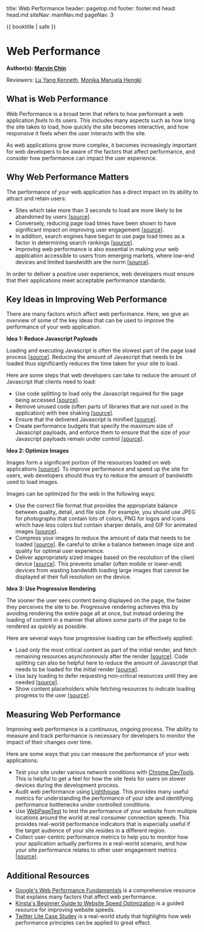 <frontmatter>
  title: Web Performance
  header: pagetop.md
  footer: footer.md
  head: head.md
  siteNav: mainNav.md
  pageNav: 3
</frontmatter>

<div class="website-content">

{{ booktitle | safe }}

# Web Performance

**Author(s): [Marvin Chin](https://github.com/marvinchin)**

Reviewers: [Lu Yang Kenneth](https://github.com/luyangkenneth), [Monika Manuela Hengki](https://www.github.com/monmanuela)

## What is Web Performance

Web Performance is a broad term that refers to how performant a web application *feels* to its users. This includes many aspects such as how long the site takes to load, how quickly the site becomes interactive, and how responsive it feels when the user interacts with the site.

As web applications grow more complex, it becomes increasingly important for web developers to be aware of the factors that affect performance, and consider how performance can impact the user experience.

## Why Web Performance Matters

The performance of your web application has a direct impact on its ability to attract and retain users:
- Sites which take more than 3 seconds to load are more likely to be abandoned by users [[source](https://developer.akamai.com/blog/2016/09/14/mobile-load-time-user-abandonment)].
- Conversely, reducing page load times have been shown to have significant impact on improving user engagement [[source](https://medium.com/carousell-insider/how-we-made-carousells-mobile-web-experience-3x-faster-bbb3be93e006)].
- In addition, search engines have begun to use page load times as a factor in determining search rankings [[source](https://webmasters.googleblog.com/2018/01/using-page-speed-in-mobile-search.html)].
- Improving web performance is also essential in making your web application accessible to users from emerging markets, where low-end devices and limited bandwidth are the norm [[source](https://building.calibreapp.com/beyond-the-bubble-real-world-performance-9c991dcd5342)].

In order to deliver a positive user experience, web developers must ensure that their applications meet acceptable performance standards.

## Key Ideas in Improving Web Performance
There are many factors which affect web performance. Here, we give an overview of some of the key ideas that can be used to improve the performance of your web application.

**Idea 1: Reduce Javascript Payloads**

Loading and executing Javascript is often the slowest part of the page load process [[source](https://medium.com/@addyosmani/the-cost-of-javascript-in-2018-7d8950fbb5d4)]. Reducing the amount of Javascript that needs to be loaded thus significantly reduces the time taken for your site to load.

Here are some steps that web developers can take to reduce the amount of Javascript that clients need to load:
- Use code splitting to load only the Javascript required for the page being accessed [[source](https://developers.google.com/web/fundamentals/performance/optimizing-javascript/code-splitting/)].
- Remove unused code (often parts of libraries that are not used in the application) with tree shaking [[source](https://developers.google.com/web/fundamentals/performance/optimizing-javascript/tree-shaking/)].
- Ensure that the delivered Javascript is minified [[source](https://developers.google.com/web/fundamentals/performance/optimizing-content-efficiency/javascript-startup-optimization/)].
- Create performance budgets that specify the maximum size of Javascript payloads, and enforce them to ensure that the size of your Javascript payloads remain under control [[source](https://web.dev/fast/incorporate-performance-budgets-into-your-build-tools)].

**Idea 2: Optimize Images**

Images form a significant portion of the resources loaded on web applications [[source](https://httparchive.org/reports/page-weight)]. To improve performance and speed up the site for users, web developers should thus try to reduce the amount of bandwidth used to load images.

Images can be optimized for the web in the following ways:
- Use the correct file format that provides the appropriate balance between quality, detail, and file size. For example, you should use JPEG for photographs that contain lots of colors, PNG for logos and icons which have less colors but contain sharper details, and GIF for animated images [[source](https://medium.com/beginners-guide-to-mobile-web-development/web-image-formats-googles-webp-17e2fe5fc53e)].
- Compress your images to reduce the amount of data that needs to be loaded [[source](https://www.html5rocks.com/en/tutorials/speed/img-compression/)]. Be careful to strike a balance between image size and quality for optimal user experience.
- Deliver appropriately sized images based on the resolution of the client device [[source](https://developer.mozilla.org/en-US/docs/Learn/HTML/Multimedia_and_embedding/Responsive_images)]. This prevents smaller (often mobile or lower-end) devices from wasting bandwidth loading large images that cannot be displayed at their full resolution on the device.

**Idea 3: Use Progressive Rendering**

The sooner the user sees content being displayed on the page, the faster they perceives the site to be. Progressive rendering achieves this by avoiding rendering the entire page all at once, but instead ordering the loading of content in a manner that allows *some* parts of the page to be rendered as quickly as possible.

Here are several ways how progressive loading can be effectively applied:
- Load only the most critical content as part of the initial render, and fetch remaining resources asynchronously after the render [[source](https://developers.google.com/web/fundamentals/performance/critical-rendering-path/)]. Code splitting can also be helpful here to reduce the amount of Javascript that needs to be loaded for the initial render [[source](https://developers.google.com/web/fundamentals/performance/optimizing-javascript/code-splitting/)].
- Use lazy loading to defer requesting non-critical resources until they are needed [[source](https://developers.google.com/web/fundamentals/performance/lazy-loading-guidance/images-and-video/)].
- Show content placeholders while fetching resources to indicate loading progress to the user [[source](https://medium.com/@praveencnaik/content-placeholder-the-new-design-trend-for-audience-involvement-e2ab533d7304)].

## Measuring Web Performance

Improving web performance is a continuous, ongoing process. The ability to measure and track performance is necessary for developers to monitor the impact of their changes over time.

Here are some ways that you can measure the performance of your web applications:
- Test your site under various network conditions with [Chrome DevTools](https://developers.google.com/web/tools/chrome-devtools/network/network-conditions). This is helpful to get a feel for how the site feels for users on slower devices during the development process.
- Audit web performance using [Lighthouse](https://developers.google.com/web/tools/lighthouse/). This provides many useful metrics for understanding the performance of your site and identifying performance bottlenecks under controlled conditions.
- Use [WebPageTest](https://www.webpagetest.org/) to test the performance of your website from multiple locations around the world at real consumer connection speeds. This provides real-world performance indicators that is especially useful if the target audience of your site resides in a different region.
- Collect user-centric performance metrics to help you to monitor how your application actually performs in a real-world scenario, and how your site performance relates to other user engagement metrics [[source](https://developers.google.com/web/fundamentals/performance/user-centric-performance-metrics)].


## Additional Resources
- [Google's Web Performance Fundamentals](https://developers.google.com/web/fundamentals/performance/why-performance-matters/) is a comprehensive resource that explains many factors that affect web performance.
- [Kinsta's Beginner Guide to Website Speed Optimization](https://kinsta.com/learn/page-speed/) is a guided resource for improving website speeds.
- [Twitter Lite Case Studey](https://medium.com/@paularmstrong/twitter-lite-and-high-performance-react-progressive-web-apps-at-scale-d28a00e780a3) is a real-world study that highlights how web performance principles can be applied to great effect.

</div>
